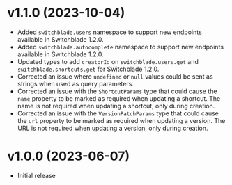 # v1.1.0 (2023-10-04)
- Added `switchblade.users` namespace to support new endpoints available in Switchblade 1.2.0.
- Added `switchblade.autocomplete` namespace to support new endpoints available in Switchblade 1.2.0.
- Updated types to add `creatorId` on `switchblade.users.get` and `switchblade.shortcuts.get` for Switchblade 1.2.0.
- Corrected an issue where `undefined` or `null` values could be sent as strings when used as query parameters.
- Corrected an issue with the `ShortcutParams` type that could cause the `name` property to be marked as required when updating a shortcut. The name is not required when updating a shortcut, only during creation.
- Corrected an issue with the `VersionPatchParams` type that could cause the `url` property to be marked as required when updating a version. The URL is not required when updating a version, only during creation.

# v1.0.0 (2023-06-07)
- Initial release
